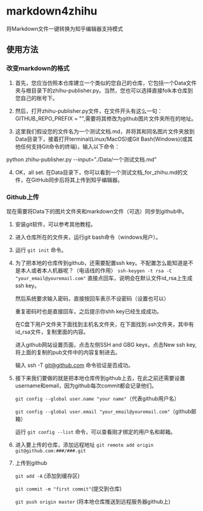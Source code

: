 # markdown4zhihu
将Markdown文件一键转换为知乎编辑器支持模式

## 使用方法

### 改变markdown的格式
1. 首先，您应当仿照本仓库建立一个类似的您自己的仓库，它包括一个Data文件夹与根目录下的zhihu-publisher.py。当然，您也可以选择直接folk本仓库到您自己的账号下。

2. 然后，打开zhihu-publisher.py文件，在文件开头有这么一句：GITHUB_REPO_PREFIX = "",需要将其修改为github图片文件夹所在的地址。

3. 这里我们假设您的文件名为一个测试文档.md，并将其和同名图片文件夹放到Data目录下，接着打开terminal(Linux/MacOS)或Git Bash(Windows)(或其他任何支持Git命令的终端)，输入以下命令：

python zhihu-publisher.py --input="./Data/一个测试文档.md"

4. OK，all set. 在Data目录下，你可以看到一个测试文档_for_zhihu.md的文件，在GitHub同步后将其上传到知乎编辑器。

### Github上传
现在需要将Data下的图片文件夹和markdown文件（可选）同步到github中。
1. 安装git软件，可以参考其他教程。
2. 进入仓库所在的文件夹，运行git bash命令（windows用户）。
3. 运行 `git init` 命令。
4. 为了把本地的仓库传到github，还需要配置ssh key。不配置怎么能知道是不是本人或者本人机器呢？（电话线的作用）
   `ssh-keygen -t rsa -C "your_email@youremail.com"`
   直接点回车，说明会在默认文件id_rsa上生成ssh key。 

   然后系统要求输入密码，直接按回车表示不设密码（设置也可以）

   重复密码时也是直接回车，之后提示你shh key已经生成成功。
   
   在C盘下用户文件夹下面找到主机名文件夹，在下面找到.ssh文件夹，其中有id_rsa文件，复制里面的内容。
   
   进入github网站设置页面，点击左侧SSH and GBG keys，点击New ssh key,将上面的复制的pub文件中的内容复制进去。
   
   输入 ssh -T git@github.com 命令验证是否成功。

5. 接下来我们要做的就是把本地仓库传到github上去，在此之前还需要设置username和email，因为github每次commit都会记录他们。

   `git config --global user.name "your name"`（代表github用户名）
   
   `git config --global user.email "your_email@youremail.com"`（github邮箱）
   
   运行 `git config --list` 命令，可以查看刚才绑定的用户名和邮箱。
   
6. 进入要上传的仓库，添加远程地址
   `git remote add origin git@github.com:###/###.git`

7. 上传到github

   `git add -A` (添加到缓存区)

   `git commit -m "first commit"`(提交到仓库)

   `git push origin master` (将本地仓库推送到远程服务器github上)
